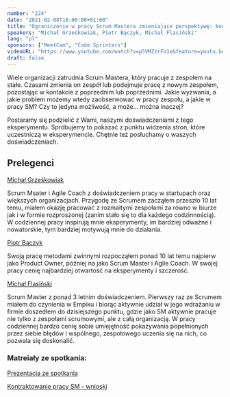 ```yaml
---
number: "224"
date: "2021-02-08T18:00:00+01:00"
title: "Ograniczenie w pracy Scrum Mastera zmieniające perspektywę: kontraktowanie."
speakers: "Michał Grześkowiak, Piotr Bączyk, Michał Flasiński"
lang: "pl"
sponsors: ["MeetCam", "Code Sprinters"]
videoURL: "https://www.youtube.com/watch?v=p5VMZzrFo1o&feature=youtu.be"
draft: false
---
```


Wiele organizacji zatrudnia Scrum Mastera, który pracuje z zespołem na stałe. Czasami zmienia on zespół lub podejmuje pracę z nowym zespołem, pozostając w kontakcie z poprzednim lub poprzednimi. Jakie wyzwania, a jakie problem możemy wtedy zaobserwować w pracy zespołu, a jakie w pracy SM? Czy to jedyna możliwość, a może… można inaczej?

Postaramy się podzielić z Wami, naszymi doświadczeniami z tego eksperymentu. Spróbujemy to pokazać z punktu widzenia stron, które uczestniczą w eksperymencie. Chętnie też posłuchamy o waszych doświadczeniach.

## Prelegenci


<a href="https://www.linkedin.com/in/michal-grzeskowiak/" target="_blank">Michał Grześkowiak</a>

Scrum Msater i Agile Coach z doświadczeniem pracy w startupach oraz większych organizacjach. Przygodę ze Scrumem zacząłem przeszło 10 lat temu, miałem okazję pracować z rozmaitymi zespołami za równo w biurze jak i w formie rozproszonej (zanim stało się to dla każdego codzinnością). W codziennej pracy inspirują mnie eksperymenty, im bardziej odważne i nowatorskie, tym bardziej motywują mnie do działania.

<a href="https://www.linkedin.com/in/piotr-b%C4%85czyk-7361161b/" target="_blank">Piotr Bączyk</a> 

Swoją pracę metodami zwinnymi rozpocząłem ponad 10 lat temu najpierw jako Product Owner, później na jako Scrum Master i Agile Coach. W swojej pracy cenię najbardziej otwartość na eksperymenty i szczerość.

<a href="https://www.linkedin.com/in/micha%C5%82-flasi%C5%84ski-278397175/" target="_blank">Michał Flasiński</a>

Scrum Master z ponad 3 letnim doświadczeniem. Pierwszy raz ze Scrumem miałem do czynienia w Empiku i biorąc aktywnie udział w jego wdrażaniu w firmie doszedłem do dzisiejszego punktu, gdzie jako SM aktywnie pracuje nie tylko z zespołami scrumowymi, ale z całą organizacją. W pracy codziennej bardzo cenię sobie umiejętność pokazywania popełnionych przez siebie błędów i wspólnego, zespołowego uczenia się na nich, co pozwala się doskonalić.

### Matreiały ze spotkania:

<a href="Meetup_Kontrakty.pdf" target="_blank">Prezentacja ze spotkania</a>

<a href="kontraktowanie pracy SM - wnioski.png" target="_blank">Kontraktowanie pracy SM - wnioski</a>


